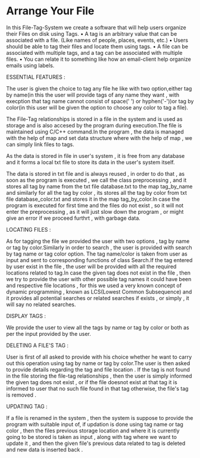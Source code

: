 # Arrange Your File

In this File-Tag-System we create a software that will help users organize their Files on disk using Tags.
• A tag is an arbitrary value that can be associated with a file. (Like names of people, places, events, etc.)
• Users should be able to tag their files and locate them using tags.
• A file can be associated with multiple tags, and a tag can be associated with multiple files.
• You can relate it to something like how an email-client help organize emails using labels.

ESSENTIAL FEATURES : 

The user is given the choice to tag any file he like with two option,either tag by name(in this the user will provide tags of any name they want , with execption that 
tag name cannot consist of space(' ') or hyphen('-'))or tag by color(in this user will be given the option to choose any color to tag a file).

The File-Tag relationships is stored in a file in the system and is used as storage and is also accesed by the program during execution.The file is maintained using
C/C++ command.In the program , the data is managed with the help of map and set data structure where with the help of map , we can simply link files to tags.

As the data is stored in file in user's system , it is free from any database and it forms a local txt file to store its data in the user's system itself.

The data is stored in txt file and is always reused , in order to do that , as soon as the program is executed , we call the class preprocessing , and it stores
all tag by name from the txt file database.txt to the map tag_by_name and similarly for all the tag by color , its stores all the tag by color from txt file
database_color.txt and stores it in the map tag_by_color.In case the program is executed for first time and the files do not exist , so it will not enter the 
preprocessing , as it will just slow down the program , or might give an error if we proceed furthrt , with garbage data.

LOCATING FILES :

As for tagging the file we provided the user with two options , tag by name or tag by color.Similarly in order to search , the user is provided with search by
tag name or tag color option. The tag name/color is taken from user as input and sent to corresponding functions of class Search.If the tag entered by user exist
in the file , the user will be provided with all the required locations related to tag.In case the given tag does not exist in the file , then we try to provide
the user with other possible tag names it could have been and respective file locations , for this we used a very known concept of dynamic programming , known as
LCS(Lowest Common Subsequence) and it provides all potential searches or related searches if exists , or simply , it will say no related searches.

DISPLAY TAGS :

We provide the user to view all the tags by name or tag by color or both as per the input provided by the user.

DELETING A FILE'S TAG :

User is first of all asked to provide with his choice whether he want to carry out this operation using tag by name or tag by color.The user is then asked to
provide details regarding the tag and file location . If the tag is not found in the file storing the file-tag relationships , then the user is simply informed
the given tag does not exist , or if the file doesnot exist at that tag it is informed to user that no such file found in that tag otherwise, the file's 
tag is removed . 

UPDATING TAG  :

If a file is renamed in the system , then the system is suppose to provide the program with suitable input of, if updation is done using tag name or tag color , 
then the files previous storage location and where it is currently going to be stored is taken as input , along with tag where we want to update it , and then the given file's previous data related to tag is deleted and new data is inserted back .
